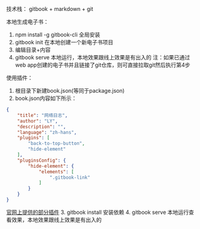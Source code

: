 技术栈：
gitbook + markdown + git

本地生成电子书：
1. npm install -g gitbook-cli 全局安装
2. gitbook init	在本地创建一个新电子书项目
3. 编辑目录+内容
4. gitbook serve	本地运行，本地效果跟线上效果是有出入的
注：如果已通过web app创建的电子书并且链接了git仓库，则可直接拉取git然后执行第4步

使用插件：
1. 根目录下新建book.json(等同于package.json)
2. book.json内容如下所示：
```json
{
	"title": "网络日志",
	"author": "LY",
	"description": "",
	"language": "zh-hans",
	"plugins": [
		"back-to-top-button",
		"hide-element"
	],
	"pluginsConfig": {
		"hide-element": {
			"elements": [
				".gitbook-link"
			]
		}
	}
}

```
[官网上提供的部分插件](https://docs.gitbook.com/resources/gitbook-legacy/v2-differences#plugins)
3. gitbook install	安装依赖
4. gitbook serve	本地运行查看效果，本地效果跟线上效果是有出入的